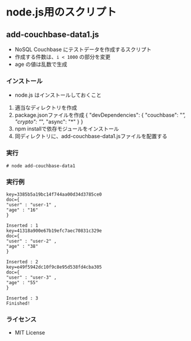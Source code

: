 node.js用のスクリプト
=======

## add-couchbase-data1.js
* NoSQL Couchbase にテストデータを作成するスクリプト
* 作成する件数は、`i < 1000` の部分を変更
* age の値は乱数で生成

### インストール
* node.js はインストールしておくこと
1. 適当なディレクトリを作成
2. package.jsonファイルを作成
    {
      "devDependencies": {
        "couchbase": "*",
        "crypto": "*",
        "async": "*"
      }
    }
3. npm installで依存モジュールをインストール
4. 同ディレクトリに、add-couchbase-data1.jsファイルを配置する

### 実行
`# node add-couchbase-data1`

### 実行例
    key=3385b5a19bc14f744aa00d34d3785ce0
    doc={
    "user" : "user-1" ,
    "age" : "16"
    }
    
    Inserted : 1
    key=41318a900e67b19efc7aec70831c329e
    doc={
    "user" : "user-2" ,
    "age" : "38"
    }
    
    Inserted : 2
    key=e49f5942dc10f9c8e95d538fd4cba305
    doc={
    "user" : "user-3" ,
    "age" : "55"
    }
    
    Inserted : 3
    Finished!

### ライセンス
* MIT License

